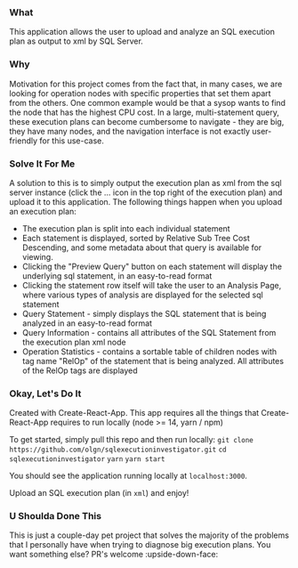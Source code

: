 ### What
This application allows the user to upload and analyze an SQL execution plan as output to xml by SQL Server.

### Why
Motivation for this project comes from the fact that, in many cases, we are looking for operation nodes with specific properties that set them apart from the others.
One common example would be that a sysop wants to find the node that has the highest CPU cost. In a large, multi-statement query, these execution plans can become
cumbersome to navigate - they are big, they have many nodes, and the navigation interface is not exactly user-friendly for this use-case.

### Solve It For Me
A solution to this is to simply output the execution plan as xml from the sql server instance (click the ... icon in the top right of the execution plan)
and upload it to this application. The following things happen when you upload an execution plan:
* The execution plan is split into each individual statement
* Each statement is displayed, sorted by Relative Sub Tree Cost Descending, and some metadata about that query is available for viewing.
* Clicking the "Preview Query" button on each statement will display the underlying sql statement, in an easy-to-read format
* Clicking the statement row itself will take the user to an Analysis Page, where various types of analysis are displayed for the selected sql statement
 * Query Statement - simply displays the SQL statement that is being analyzed in an easy-to-read format
 * Query Information - contains all attributes of the SQL Statement from the execution plan xml node
 * Operation Statistics - contains a sortable table of children nodes with tag name "RelOp" of the statement that is being analyzed. All attributes of the RelOp tags are displayed

### Okay, Let's Do It
Created with Create-React-App. This app requires all the things that Create-React-App requires to run locally (node >= 14, yarn / npm)

To get started, simply pull this repo and then run locally:
`git clone https://github.com/olgn/sqlexecutioninvestigator.git`
`cd sqlexecutioninvestigator`
`yarn`
`yarn start`

You should see the application running locally at `localhost:3000`.

Upload an SQL execution plan (in `xml`) and enjoy!

### U Shoulda Done This
This is just a couple-day pet project that solves the majority of the problems that I personally have when trying to diagnose big execution plans. You want something else? PR's welcome :upside-down-face:
